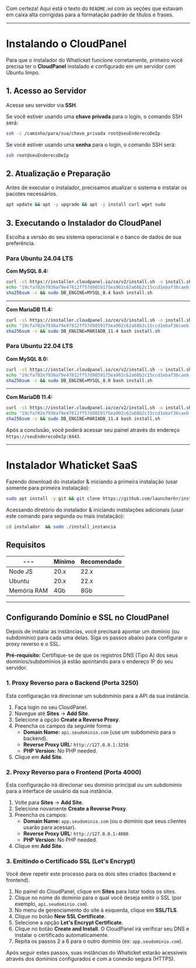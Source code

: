 Com certeza\! Aqui está o texto do `README.md` com as seções que estavam em caixa alta corrigidas para a formatação padrão de títulos e frases.

-----

# Instalando o CloudPanel

Para que o instalador do Whaticket funcione corretamente, primeiro você precisa ter o **CloudPanel** instalado e configurado em um servidor com Ubuntu limpo.

## 1\. Acesso ao Servidor

Acesse seu servidor via **SSH**.

Se você estiver usando uma **chave privada** para o login, o comando SSH será:

```bash
ssh -i /caminho/para/sua/chave_privada root@seuEnderecoDeIp
```

Se você estiver usando uma **senha** para o login, o comando SSH será:

```bash
ssh root@seuEnderecoDeIp
```

## 2\. Atualização e Preparação

Antes de executar o instalador, precisamos atualizar o sistema e instalar os pacotes necessários.

```bash
apt update && apt -y upgrade && apt -y install curl wget sudo
```

## 3\. Executando o Instalador do CloudPanel

Escolha a versão do seu sistema operacional e o banco de dados de sua preferência.

### Para Ubuntu 24.04 LTS

**Com MySQL 8.4:**

```bash
curl -sS https://installer.cloudpanel.io/ce/v2/install.sh -o install.sh; \
echo "19cfa702e7936a79e47812ff57d9859175ea902c62a68b2c15ccd1ebaf36caeb install.sh" | \
sha256sum -c && sudo DB_ENGINE=MYSQL_8.4 bash install.sh
```

-----

**Com MariaDB 11.4:**

```bash
curl -sS https://installer.cloudpanel.io/ce/v2/install.sh -o install.sh; \
echo "19cfa702e7936a79e47812ff57d9859175ea902c62a68b2c15ccd1ebaf36caeb install.sh" | \
sha256sum -c && sudo DB_ENGINE=MARIADB_11.4 bash install.sh
```

### Para Ubuntu 22.04 LTS

**Com MySQL 8.0:**

```bash
curl -sS https://installer.cloudpanel.io/ce/v2/install.sh -o install.sh; \
echo "19cfa702e7936a79e47812ff57d9859175ea902c62a68b2c15ccd1ebaf36caeb install.sh" | \
sha256sum -c && sudo DB_ENGINE=MYSQL_8.0 bash install.sh
```

-----

**Com MariaDB 11.4:**

```bash
curl -sS https://installer.cloudpanel.io/ce/v2/install.sh -o install.sh; \
echo "19cfa702e7936a79e47812ff57d9859175ea902c62a68b2c15ccd1ebaf36caeb install.sh" | \
sha256sum -c && sudo DB_ENGINE=MARIADB_11.4 bash install.sh
```

Após a conclusão, você poderá acessar seu painel através do endereço `https://seuEnderecoDeIp:8443`.

-----

# Instalador Whaticket SaaS

Fazendo download do instalador & iniciando a primeira instalação (usar somente para primeira instalação):

```bash
sudo apt install -y git && git clone https://github.com/launcherbr/instaladorcloudpanel.git instalador && sudo chmod -R 777 instalador  && cd instalador  && sudo ./install_primaria
```

Acessando diretório do instalador & iniciando instalações adicionais (usar este comando para segunda ou mais instalação):

```bash
cd instalador  && sudo ./install_instancia
```

## Requisitos

| --- | Mínimo | Recomendado |
| --- | --- | --- |
| Node JS | 20.x | 22.x |
| Ubuntu | 20.x | 22.x |
| Memória RAM | 4Gb | 8Gb |

-----

## Configurando Domínio e SSL no CloudPanel

Depois de instalar as instâncias, você precisará apontar um domínio (ou subdomínio) para cada uma delas. Siga os passos abaixo para configurar o proxy reverso e o SSL.

**Pré-requisito:** Certifique-se de que os registros DNS (Tipo A) dos seus domínios/subdomínios já estão apontando para o endereço IP do seu servidor.

### 1\. Proxy Reverso para o Backend (Porta 3250)

Esta configuração irá direcionar um subdomínio para a API da sua instância.

1.  Faça login no seu CloudPanel.
2.  Navegue até **Sites** -\> **Add Site**.
3.  Selecione a opção **Create a Reverse Proxy**.
4.  Preencha os campos da seguinte forma:
      * **Domain Name:** `api.seudominio.com` (use um subdomínio para o backend).
      * **Reverse Proxy URL:** `http://127.0.0.1:3250`
      * **PHP Version:** No PHP needed.
5.  Clique em **Add Site**.

### 2\. Proxy Reverso para o Frontend (Porta 4000)

Esta configuração irá direcionar seu domínio principal ou um subdomínio para a interface de usuário da sua instância.

1.  Volte para **Sites** -\> **Add Site**.
2.  Selecione novamente **Create a Reverse Proxy**.
3.  Preencha os campos:
      * **Domain Name:** `app.seudominio.com` (ou o domínio que seus clientes usarão para acessar).
      * **Reverse Proxy URL:** `http://127.0.0.1:4000`
      * **PHP Version:** No PHP needed.
4.  Clique em **Add Site**.

### 3\. Emitindo o Certificado SSL (Let's Encrypt)

Você deve repetir este processo para os dois sites criados (backend e frontend).

1.  No painel do CloudPanel, clique em **Sites** para listar todos os sites.
2.  Clique no nome do domínio para o qual você deseja emitir o SSL (por exemplo, `api.seudominio.com`).
3.  No menu de gerenciamento do site à esquerda, clique em **SSL/TLS**.
4.  Clique no botão **New SSL Certificate**.
5.  Selecione a opção **Let's Encrypt Certificate**.
6.  Clique no botão **Create and Install**. O CloudPanel irá verificar seu DNS e instalar o certificado automaticamente.
7.  Repita os passos 2 a 6 para o outro domínio (ex: `app.seudominio.com`).

Após seguir estes passos, suas instâncias do Whaticket estarão acessíveis através dos domínios configurados e com a conexão segura (HTTPS).
